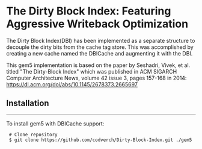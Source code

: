 # The Dirty Block Index: Featuring Aggressive Writeback Optimization

The Dirty Block Index(DBI) has been implemented as a separate structure to decouple the dirty bits from the cache tag store. This was accomplished by creating a new cache named the DBICache and augmenting it with the DBI.

This gem5 implementation is based on the paper by Seshadri, Vivek, et al. titled "The Dirty-Block Index" which was published in ACM SIGARCH Computer Architecture News, volume 42 issue 3, pages 157-168 in 2014: https://dl.acm.org/doi/abs/10.1145/2678373.2665697


## Installation
---
To install gem5 with DBICache support:

```
 # Clone repository
 $ git clone https://github.com/codverch/Dirty-Block-Index.git ./gem5

```

